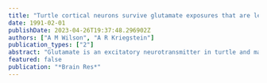 ```yaml
---
title: "Turtle cortical neurons survive glutamate exposures that are lethal to mammalian neurons"
date: 1991-02-01
publishDate: 2023-04-26T19:37:48.296902Z
authors: ["A M Wilson", "A R Kriegstein"]
publication_types: ["2"]
abstract: "Glutamate is an excitatory neurotransmitter in turtle and mammalian cortex. In high concentrations it is toxic to mammalian neurons and is an important mediator in the pathway that leads to neuronal death from anoxia. Turtle neurons are remarkably resistant to anoxic injury and we sought to determine whether part of this resistance could be attributed to the sensitivity of turtle neurons to glutamate toxicity. Embryonic turtle cortical neurons were grown for 25 days in dissociated cell culture using a modification of a method developed for murine cortical cell culture. Turtle neurons in dissociated culture were found to express glutamate receptors which include both N-methyl-D-aspartate (NMDA) and non-NMDA receptor types. Remarkably, these neurons survive 5 minute exposures to glutamate in concentrations up to 3 mM, doses 30 times the LD50 and 6 times the LD100 for mouse cortical neurons. Elucidating the mechanism for this resistance may suggest new strategies for brain protection."
featured: false
publication: "*Brain Res*"
---
```


